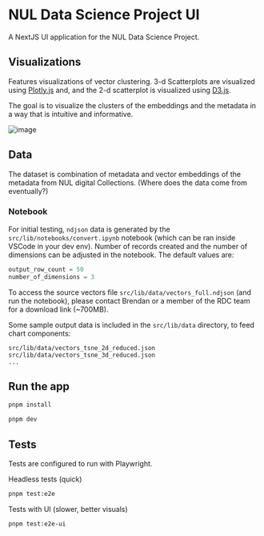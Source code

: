 # NUL Data Science Project UI

A NextJS UI application for the NUL Data Science Project.

## Visualizations

Features visualizations of vector clustering. 3-d Scatterplots are visualized using [Plotly.js](https://plotly.com/javascript/) and, and the 2-d scatterplot is visualized using [D3.js](https://d3js.org/).

The goal is to visualize the clusters of the embeddings and the metadata in a way that is intuitive and informative.

![image](https://github.com/nulib/vector-viz-demo/assets/3020266/99f6ac53-32df-4387-be22-05a0e983dcfd)

## Data

The dataset is combination of metadata and vector embeddings of the metadata from NUL digital Collections. (Where does the data come from eventually?)

### Notebook

For initial testing, `ndjson` data is generated by the `src/lib/notebooks/convert.ipynb` notebook (which can be ran inside VSCode in your dev env). Number of records created and the number of dimensions can be adjusted in the notebook. The default values are:

```python
output_row_count = 50
number_of_dimensions = 3
```

To access the source vectors file `src/lib/data/vectors_full.ndjson` (and run the notebook), please contact Brendan or a member of the RDC team for a download link (~700MB).

Some sample output data is included in the `src/lib/data` directory, to feed chart components:

```
src/lib/data/vectors_tsne_2d_reduced.json
src/lib/data/vectors_tsne_3d_reduced.json
...
```

## Run the app

```bash
pnpm install

pnpm dev

```

## Tests

Tests are configured to run with Playwright.

Headless tests (quick)

```bash
pnpm test:e2e
```

Tests with UI (slower, better visuals)

```bash
pnpm test:e2e-ui
```
